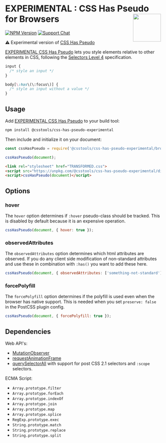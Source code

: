 # EXPERIMENTAL : CSS Has Pseudo for Browsers [<img src="http://jonathantneal.github.io/js-logo.svg" alt="" width="90" height="90" align="right">][EXPERIMENTAL CSS Has Pseudo]

[![NPM Version][npm-img]][npm-url]
[![Support Chat][git-img]][git-url]

⚠️ Experimental version of [CSS Has Pseudo](https://github.com/csstools/postcss-plugins/tree/main/plugins/css-has-pseudo)

[EXPERIMENTAL CSS Has Pseudo] lets you style elements relative to other elements in CSS,
following the [Selectors Level 4] specification.

```css
input {
  /* style an input */
}

body[\:has\(\:focus\)] {
  /* style an input without a value */
}
```

## Usage

Add [EXPERIMENTAL CSS Has Pseudo] to your build tool:

```bash
npm install @csstools/css-has-pseudo-experimental
```

Then include and initialize it on your document:

```js
const cssHasPseudo = require('@csstools/css-has-pseudo-experimental/browser');

cssHasPseudo(document);
```

```html
<link rel="stylesheet" href="TRANSFORMED.css">
<script src="https://unpkg.com/@csstools/css-has-pseudo-experimental/dist/browser-global.js"></script>
<script>cssHasPseudo(document)</script>
```

## Options

### hover

The `hover` option determines if `:hover` pseudo-class should be tracked.
This is disabled by default because it is an expensive operation.

```js
cssHasPseudo(document, { hover: true });
```

### observedAttributes

The `observedAttributes` option determines which html attributes are observed.
If you do any client side modification of non-standard attributes and use these in combination with `:has()` you want to add these here.

```js
cssHasPseudo(document, { observedAttributes: ['something-not-standard'] });
```

### forcePolyfill

The `forcePolyfill` option determines if the polyfill is used even when the browser has native support.
This is needed when you set `preserve: false` in the PostCSS plugin config.

```js
cssHasPseudo(document, { forcePolyfill: true });
```

## Dependencies

Web API's:

- [MutationObserver](https://developer.mozilla.org/en-US/docs/Web/API/MutationObserver)
- [requestAnimationFrame](https://developer.mozilla.org/en-US/docs/Web/API/window/requestAnimationFrame)
- [querySelectorAll](https://developer.mozilla.org/en-US/docs/Web/API/Document/querySelectorAll) with support for post CSS 2.1 selectors and `:scope` selectors.

ECMA Script:

- `Array.prototype.filter`
- `Array.prototype.forEach`
- `Array.prototype.indexOf`
- `Array.prototype.join`
- `Array.prototype.map`
- `Array.prototype.splice`
- `RegExp.prototype.exec`
- `String.prototype.match`
- `String.prototype.replace`
- `String.prototype.split`

[git-img]: https://img.shields.io/badge/support-chat-blue.svg
[git-url]: https://gitter.im/postcss/postcss
[npm-img]: https://img.shields.io/npm/v/@csstools/css-has-pseudo-experimental.svg
[npm-url]: https://www.npmjs.com/package/@csstools/css-has-pseudo-experimental

[EXPERIMENTAL CSS Has Pseudo]: https://github.com/csstools/postcss-plugins/tree/main/experimental/css-has-pseudo
[Selectors Level 4]: https://drafts.csswg.org/selectors-4/#has

